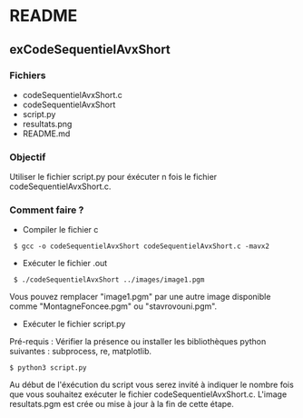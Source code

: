 # README

## exCodeSequentielAvxShort

### Fichiers
* codeSequentielAvxShort.c
* codeSequentielAvxShort
* script.py
* resultats.png
* README.md

### Objectif
Utiliser le fichier script.py pour éxécuter n fois le fichier codeSequentielAvxShort.c. 

### Comment faire ?

* Compiler le fichier c

``` $ gcc -o codeSequentielAvxShort codeSequentielAvxShort.c -mavx2```

* Exécuter le fichier .out

``` $ ./codeSequentielAvxShort ../images/image1.pgm```

Vous pouvez remplacer "image1.pgm" par une autre image disponible comme "MontagneFoncee.pgm" ou "stavrovouni.pgm".

* Exécuter le fichier script.py

Pré-requis : Vérifier la présence ou installer les bibliothèques python suivantes : subprocess, re, matplotlib.

``` $ python3 script.py ```

Au début de l'éxécution du script vous serez invité à indiquer le nombre fois que vous souhaitez exécuter le fichier codeSequentielAvxShort.c. L'image resultats.pgm est crée ou mise à jour à la fin de cette étape. 
